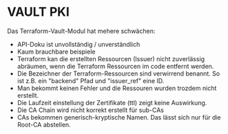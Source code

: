 VAULT PKI
=========

Das Terraform-Vault-Modul hat mehere schwächen:

- API-Doku ist unvollständig / unverständlich
- Kaum brauchbare beispiele
- Terraform kan die erstellten Ressourcen (Issuer) nicht zuverlässig abräumen, wenn die Terraform Ressourcen im code entfernt werden.
- Die Bezeichner der Terraform-Ressourcen sind verwirrend benannt. So ist z.B. ein "backend" Pfad und "issuer_ref" eine ID.
- Man bekommt keinen Fehler und die Ressouren wurden trozdem nicht erstellt.
- Die Laufzeit einstellung der Zertifikate (ttl) zeigt keine Auswirkung.
- Die CA Chain wird nicht korrekt erstellt für sub-CAs
- CAs bekommen generisch-kryptische Namen. Das lässt sich nur für die Root-CA abstellen.